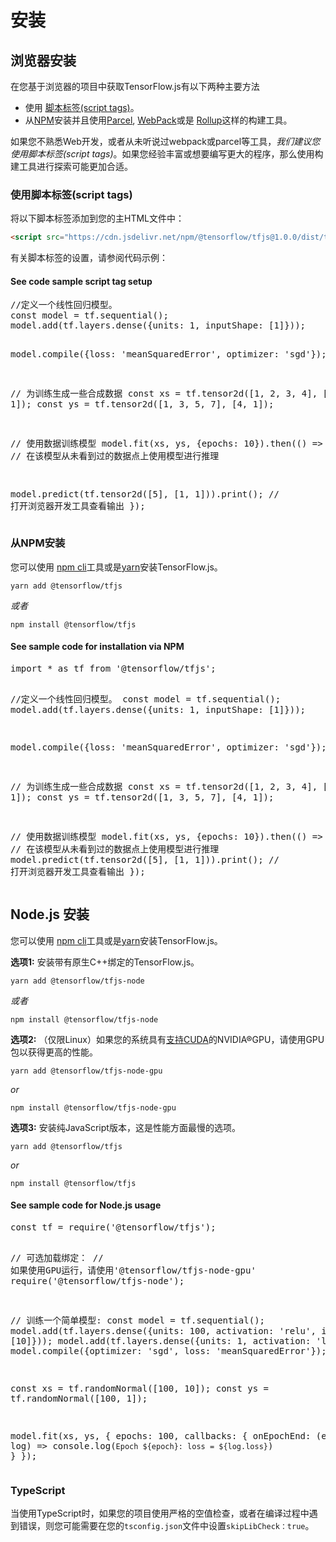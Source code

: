 # 安装

## 浏览器安装

在您基于浏览器的项目中获取TensorFlow.js有以下两种主要方法

-   使用
    [脚本标签(script tags)](https://developer.mozilla.org/en-US/docs/Learn/HTML/Howto/Use_JavaScript_within_a_webpage)。
-   从[NPM](https://www.npmjs.com)安装并且使用[Parcel](https://parceljs.org/),
    [WebPack](https://webpack.js.org/)或是
    [Rollup](https://rollupjs.org/guide/en)这样的构建工具。

如果您不熟悉Web开发，或者从未听说过webpack或parcel等工具，_我们建议您使用脚本标签(script
tags)_。如果您经验丰富或想要编写更大的程序，那么使用构建工具进行探索可能更加合适。

### 使用脚本标签(script tags)

将以下脚本标签添加到您的主HTML文件中：


```html
<script src="https://cdn.jsdelivr.net/npm/@tensorflow/tfjs@1.0.0/dist/tf.min.js"></script>
```

有关脚本标签的设置，请参阅代码示例：

<section class="expandable">
  <h4 class="showalways">See code sample script tag setup</h4>
  <pre class="prettyprint">
//定义一个线性回归模型。
const model = tf.sequential();
model.add(tf.layers.dense({units: 1, inputShape: [1]}));

model.compile({loss: 'meanSquaredError', optimizer: 'sgd'});

// 为训练生成一些合成数据
const xs = tf.tensor2d([1, 2, 3, 4], [4, 1]);
const ys = tf.tensor2d([1, 3, 5, 7], [4, 1]);

// 使用数据训练模型
model.fit(xs, ys, {epochs: 10}).then(() => {
// 在该模型从未看到过的数据点上使用模型进行推理

  model.predict(tf.tensor2d([5], [1, 1])).print();
  // 打开浏览器开发工具查看输出
});
  </pre>
</section>

### 从NPM安装

您可以使用
[npm cli](https://docs.npmjs.com/cli/npm)工具或是[yarn](https://yarnpkg.com/en/)安装TensorFlow.js。

```
yarn add @tensorflow/tfjs
```

_或者_

```
npm install @tensorflow/tfjs
```

<section class="expandable">
  <h4 class="showalways">See sample code for installation via NPM</h4>
  <pre class="prettyprint">
import * as tf from '@tensorflow/tfjs';

//定义一个线性回归模型。
const model = tf.sequential();
model.add(tf.layers.dense({units: 1, inputShape: [1]}));

model.compile({loss: 'meanSquaredError', optimizer: 'sgd'});

// 为训练生成一些合成数据
const xs = tf.tensor2d([1, 2, 3, 4], [4, 1]);
const ys = tf.tensor2d([1, 3, 5, 7], [4, 1]);

// 使用数据训练模型
model.fit(xs, ys, {epochs: 10}).then(() => {
  // 在该模型从未看到过的数据点上使用模型进行推理
  model.predict(tf.tensor2d([5], [1, 1])).print();
  //  打开浏览器开发工具查看输出
});
  </pre>
</section>


## Node.js 安装

您可以使用
[npm cli](https://docs.npmjs.com/cli/npm)工具或是[yarn](https://yarnpkg.com/en/)安装TensorFlow.js。

**选项1:** 安装带有原生C++绑定的TensorFlow.js。

```
yarn add @tensorflow/tfjs-node
```

_或者_

```
npm install @tensorflow/tfjs-node
```

**选项2:**
（仅限Linux）如果您的系统具有[支持CUDA](https://www.tensorflow.org/install/install_linux#NVIDIARequirements)的NVIDIA®GPU，请使用GPU包以获得更高的性能。

```
yarn add @tensorflow/tfjs-node-gpu
```

_or_

```
npm install @tensorflow/tfjs-node-gpu
```

**选项3:** 安装纯JavaScript版本，这是性能方面最慢的选项。

```
yarn add @tensorflow/tfjs
```

_or_

```
npm install @tensorflow/tfjs
```

<section class="expandable">
  <h4 class="showalways">See sample code for Node.js usage</h4>
  <pre class="prettyprint">
const tf = require('@tensorflow/tfjs');

// 可选加载绑定：
// 如果使用GPU运行，请使用'@tensorflow/tfjs-node-gpu'
require('@tensorflow/tfjs-node');

// 训练一个简单模型:
const model = tf.sequential();
model.add(tf.layers.dense({units: 100, activation: 'relu', inputShape: [10]}));
model.add(tf.layers.dense({units: 1, activation: 'linear'}));
model.compile({optimizer: 'sgd', loss: 'meanSquaredError'});

const xs = tf.randomNormal([100, 10]);
const ys = tf.randomNormal([100, 1]);

model.fit(xs, ys, {
  epochs: 100,
  callbacks: {
    onEpochEnd: (epoch, log) => console.log(`Epoch ${epoch}: loss = ${log.loss}`)
  }
});
  </pre>
</section>

### TypeScript

当使用TypeScript时，如果您的项目使用严格的空值检查，或者在编译过程中遇到错误，则您可能需要在您的`tsconfig.json`文件中设置`skipLibCheck：true`。
